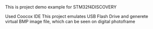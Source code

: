 This is project demo example for STM32f4DISCOVERY

Used Coocox IDE
This project emulates USB Flash Drive and generete virtual BMP image file, which can be seen on digital photoframe
